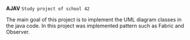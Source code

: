 **AJAV**
`Study project of school 42`



The main goal of this project is to implement the UML diagram classes in the java code.
In this project was implemented pattern such as Fabric and Observer.